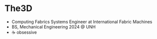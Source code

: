 # The3D
-  Computing Fabrics Systems Engineer at International Fabric Machines
-  BS, Mechanical Engineering 2024 @ UNH
-  ☕ obsessive
